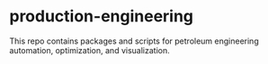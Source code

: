 # production-engineering

This repo contains packages and scripts for petroleum engineering automation, optimization, and visualization.



